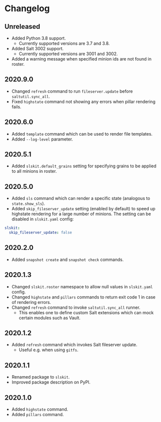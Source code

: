 # Changelog

## Unreleased

- Added Python 3.8 support.
  - Currently supported versions are 3.7 and 3.8.
- Added Salt 3002 support.
  - Currently supported versions are 3001 and 3002.
- Added a warning message when specified minion ids are not found in roster.

## 2020.9.0

- Changed `refresh` command to run `fileserver.update` before `saltutil.sync_all`.
- Fixed `highstate` command not showing any errors when pillar rendering fails.

## 2020.6.0

- Added `template` command which can be used to render file templates.
- Added `--log-level` parameter.

## 2020.5.1

- Added `slskit.default_grains` setting for specifying grains to be applied to all minions in roster.

## 2020.5.0

- Added `sls` command which can render a specific state (analogous to `state.show_sls`).
- Added `skip_fileserver_update` setting (enabled by default) to speed up highstate rendering for a large number of minions. The setting can be disabled in `slskit.yaml` config:

```yaml
slskit:
  skip_fileserver_update: false
```

## 2020.2.0

- Added `snapshot create` and `snapshot check` commands.

## 2020.1.3

- Changed `slskit.roster` namespace to allow null values in `slskit.yaml` config.
- Changed `highstate` and `pillars` commands to return exit code 1 in case of rendering errors.
- Changed `refresh` command to invoke `saltutil.sync_all` runner.
  - This enables one to define custom Salt extensions which can mock certain modules such as Vault.

## 2020.1.2

- Added `refresh` command which invokes Salt fileserver update.
  - Useful e.g. when using `gitfs`.

## 2020.1.1

- Renamed package to `slskit`.
- Improved package description on PyPI.

## 2020.1.0

- Added `highstate` command.
- Added `pillars` command.
